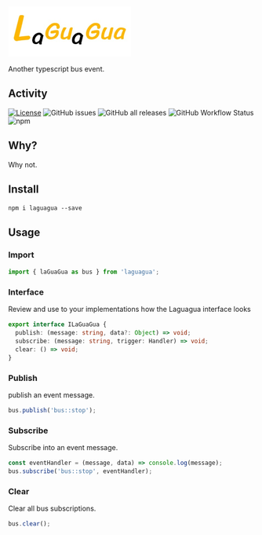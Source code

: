 ![logo](assets/img/logo.jpg)

Another typescript bus event.

## Activity
[![License](https://img.shields.io/github/license/javierlopezdeancos/laguagua?style=flat-square)](LICENSE)
![GitHub issues](https://img.shields.io/github/issues-raw/javierlopezdeancos/laguagua?style=flat)
![GitHub all releases](https://img.shields.io/github/downloads/javierlopezdeancos/laguagua/total)
![GitHub Workflow Status](https://img.shields.io/github/workflow/status/javierlopezdeancos/laguagua/publish-laguagua-in-npm-on-release)
![npm](https://img.shields.io/npm/v/laguagua)

## Why?

Why not.

## Install

```
npm i laguagua --save
```

## Usage

### Import

```typescript
import { laGuaGua as bus } from 'laguagua';
```

### Interface
Review and use to your implementations how the Laguagua interface looks

```typescript
export interface ILaGuaGua {
  publish: (message: string, data?: Object) => void;
  subscribe: (message: string, trigger: Handler) => void;
  clear: () => void;
}
```

### Publish
publish an event message.

```typescript
bus.publish('bus::stop');
```

### Subscribe
Subscribe into an event message.

```typescript
const eventHandler = (message, data) => console.log(message);
bus.subscribe('bus::stop', eventHandler);
```

### Clear
Clear all bus subscriptions.

```typescript
bus.clear();
```
